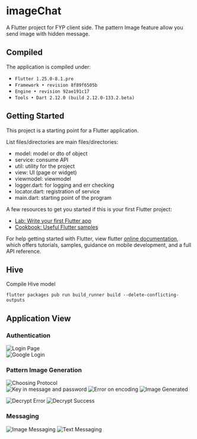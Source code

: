 # imageChat

A Flutter project for FYP client side. The pattern Image feature allow you send image with hidden message.

## Compiled

The application is compiled under:

- `Flutter 1.25.0-8.1.pre`
- `Framework • revision 8f89f6505b`
- `Engine • revision 92ae191c17`
- `Tools • Dart 2.12.0 (build 2.12.0-133.2.beta)`

## Getting Started

This project is a starting point for a Flutter application.

List files/directories are main files/directories:
- model: model or dto of object
- service: consume API
- util: utility for the project
- view: UI (page or widget)
- viewmodel: viewmodel
- logger.dart: for logging and err checking
- locator.dart: registration of service
- main.dart: starting point of the program


A few resources to get you started if this is your first Flutter project:

- [Lab: Write your first Flutter app](https://flutter.dev/docs/get-started/codelab)
- [Cookbook: Useful Flutter samples](https://flutter.dev/docs/cookbook)

For help getting started with Flutter, view flutter
[online documentation](https://flutter.dev/docs), which offers tutorials,
samples, guidance on mobile development, and a full API reference.

## Hive
Compile Hive model

`flutter packages pub run build_runner build --delete-conflicting-outputs`

## Application View

### Authentication
![Login Page](./doc/photo_2021-01-04_01-37-49.jpg)  
![Google Login](./doc/photo_2021-01-04_01-37-47.jpg)

### Pattern Image Generation
![Choosing Protocol](./doc/photo_2021-01-04_01-37-43.jpg)  
![Key in message and password](./doc/photo_2021-01-04_01-37-36.jpg)
![Error on encoding](./doc/photo_2021-01-04_01-37-33.jpg)
![Image Generated](./doc/photo_2021-01-04_01-37-26.jpg)

![Decrypt Error](./doc/photo_2021-01-04_01-37-17.jpg)
![Decrypt Success](./doc/photo_2021-01-04_01-37-14.jpg)

### Messaging
![Image Messaging](./doc/photo_2021-01-04_01-37-21.jpg)
![Text Messaging](./doc/photo_2021-01-04_01-37-09.jpg)